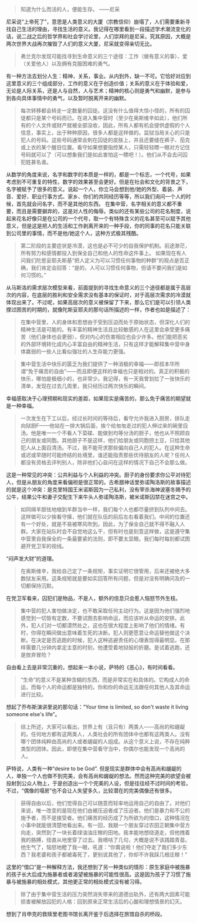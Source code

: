 > 知道为什么而活的人，便能生存。 ——尼采

尼采说“上帝死了”，意思是人类意义的大厦（宗教信仰）崩塌了，人们需要重新寻找自己生活的理由，寻找生活的意义。我记得在哪里看到一段描述学术潮流变化的话，说二战之后的哲学界和社会学讨论里，人们崇拜的是尼采，究其原因，大概是两次世界大战再次摧毁了人们的意义大厦，尼采就变得亲切无比。

> 弗兰克尔发现可能找寻到生命意义的三个途径：工作（做有意义的事）、爱（关爱他人）以及拥有克服困难的勇气。

有一种方法去划分人生：精神，关系，事业。从内到外，缺一不可。它恰好对应到这里意义的三个组成部分，工作的意义在于创造价值；关系的意义在于体验和爱，无论是人际关系，还是人与自然，人与艺术；精神的核心则是勇气和幽默，是参与到各向具体事情中的勇气，以及暂时脱离开来的幽默。


> 每次转移都会转走一定数量的囚徒。这没有什么值得大惊小怪的，所有的囚徒都只是某个号码而已。在进入集中营时（至少在奥斯维辛如此），他们所有的个人文件或财产就被全部没收，因此，所有人都有机会提供虚假的个人信息，事实上，出于种种原因，很多人都是这样做的。监狱当局关心的只是犯人的号码。这些号码通常会刺在囚徒的皮肤上，并且还要缝在裤子、茄克或上衣的某个醒目位置。看守如果想要指控某人，只需轻轻瞟一眼对方记住号码就可以了（可以想象我们是如此害怕这一瞟吧！）。他们从不会去问囚犯姓甚名谁。

从数学的角度来说，名字和数字的本质是一样的，都是一个标志，一个代号，如果考虑到不可重复的特性，数字的效果甚至会更好。但是在社会和文化的背景之下，名字被赋予了很多的意义。说起一个人，你立马会想到他/她的外型、着装、声音、爱好、职业行事方式、家乡、你们的共同经历等等，所以我们询问一个人的时候，首先就会问名字，而不是其他的东西。
在集中营，名字相关的意义都不重要，而且是需要摒弃的，这是对人性的侮辱。类似的还有某些公司的花名制度，说起来花名好像只是在公司的一个代号，取一个有特殊含义的花名甚至可以赋予其他意义，但是这是把人的生活和工作剥离开来的一种手段，你的同事的花名只能关联到公司里的事情，而不是他/她这个人，这种方式极其残酷。

> 第二阶段的主要症状是冷漠，这也是必不可少的自我保护机制。前途渺茫，所有努力和感情都投入到保全自己和他人的性命这件事上。
> 如果现在有人问我们陀思妥耶夫斯基“把人定义为可以习惯任何事物的种群”的观点是否正确，我们肯定会回答：“是的，人可以习惯任何事物，但请不要问我们是如何习惯的。”

从马斯洛的需求层次模型来看，前面提到的寻找生命意义的三个途径都是属于高层次的内容，在底层的胜利和安全需求没有基本的保证时，对于高层次需求的冷漠就体现出来了。不过呢，如果高层次的意义被保留了下来，那么它们是可以引领人类撑过困苦的时期的，就像陀斯妥耶夫的那句话所描述的一样，作者也如是描述了：

> 在集中营里，人的身体和思想由于受到压迫而处于原始状态，但深化人们的精神生活是可能的。有丰富的精神生活且比较敏感的人在这里会承受更多痛苦（他们身体也会更弱），但对内心的伤害相应也会少许多。他们能把恶劣的外部环境转化成内心丰富自由的精神生活，只有这样才能解释集中营中身体羸弱的一些人比看似强壮的人生存能力更强。

> 集中营生活中快乐的匮乏为我们提供了一种消极的幸福——即叔本华所谓“免于痛苦的自由”——而且即便这样的幸福也只是相对的。真正的积极的快乐，哪怕是极细小的，也非常少。我记得，有一天我曾划拉了一张快乐的清单，发现在过去几周里，我只经历过两次快乐的瞬间。

幸福感取决于心理预期和现实的差距，如果现实是痛苦的，那么免于痛苦的期望就是一种幸福。

> 一次发生在下工以后，经过长时间的等待后，看守允许我进入厨房，排队走向狱厨F——他站在一排大锅后面，挨个给匆匆走过的犯人伸过来的碗里舀汤。他是唯一一个不看人下菜碟、能做到均等分汤的厨子，他也从不照顾自己的朋友或同胞。其他厨子不是这样，他们给朋友或同胞捞土豆，只给其他犯人从上面舀清汤。不过，我不能苛求那些偏向自己人的犯人。在这种生命或迟或早随时可能终结的处境里，谁还能指责那些优待朋友的人呢？任何人都没有资格去评判别人，除非他扪心自问在这样的情况下自己不会那么做。

这是一种常见的冲突：公共利益与个人利益的冲突。厨子的身份要求你公平对待犯人，但是从朋友的角度来看偏袒是很正常的。古希腊神话里弥诺陶洛斯的故事描述的就是这个冲突：是克里特国王米诺斯因为一己私利，没有宰杀海神波塞冬赐予的公牛，结果公牛和妻子交配生下来牛头人弥诺陶洛斯，被米诺斯囚禁在迷宫之中。

> 如同绵羊胆怯地缩到羊群当中一样，我们每个人也都尽量挤到队列中间去。这样做可以少挨看守揍，他们就在队伍的前后左右看着我们。中间的位置还有一个好处，就是不易被寒风吹到。因此，为了保全自己就不得不融入人群。大家在站队时会不自觉地这么干，但有时也是刻意这样做，这是遵守集中营里自我保全的一条最要紧的法则，即不要太显眼。我们每时每刻都试图避开党卫军的视线。

“闷声发大财”的道理。

> 在奥斯维辛，我给自己定了一条规矩，事实证明它很管用，后来还被绝大多数狱友采用。这条规矩就是要如实回答所有问题，但是对没有明确问及的一切都保持沉默。

在党卫军看来，囚犯们是物品，不是人，额外的信息只会惹人恼怒节外生枝。

> 集中营的犯人害怕做决定，也不敢采取任何主动行为。这是因为他们强烈地感觉到一切皆有定数，不要试图去影响命运，而应该听从命运的安排。此外，犯人们对一切都漠然处之，这也在很大程度上影响了他们的情绪。有时，你得在瞬间做出意味着生死的决断。犯人则更愿意让命运替他做这个决断。在决定是否逃跑的时候，犯人这种逃避责任的心理表现得最明显。在那样需要几分钟内拿定主意的时刻，他遭受着地狱般的折磨。是试着逃跑，还是放弃冒险？

自由看上去是非常沉重的，想起来一本小说，萨特的《恶心》，有时间看看。

> “生命”的意义不是某种含糊的东西，而是非常实在和具体的。它构成人的命运，而每个人的命运都是独特的。你和你的命运无法跟任何其他人及其命运进行比较。

想起了乔布斯演讲里说的那句话：“Your time is limited, so don't waste it living someone else's life”。

> 综上所述，大家可以看出，世界上有（且只有）两类人——高尚的和龌龊的。任何地方都有这两类人，人类社会的所有团体中也都有这两类人。没有哪个团体纯粹由高尚的人或者龌龊的人组成。从这个意义上说，不存在纯粹类型的团体。因此，即使在集中营看守当中，你偶尔也能发现一个高尚的人。

萨特说，人类有一种“desire to be God”. 但是现实是群体中会有高尚和龌龊的人，单独一个人也做不到完美，会有高尚和龌龊的想法。然而这种完美的欲望会被投射到公众人物上，于是创造出一个个完美的人设，但是往往经不过时间的考验，不过，“偶像的塌房”也不会让人失望多久，比较潜在的完美偶像还有很多。

> 获得自由以后，他们觉得自己可以随意而轻率地运用自己的自由了。对他们来说，唯一改变的是现在他们由被压迫者成了压迫者。他们是暴力和不公的施予者，而不是接受者。他们痛苦的经历成了为所欲为的借口，这种情况在小事中就能很清楚地看出来。有一回，我跟一个朋友穿过农田正朝集中营方向走，突然到了一块长着绿油油庄稼的田地。我本能地想绕道走，但他拽着我的胳膊，径直从地里穿了过去。我嘀咕了几句，大概是说不该践踏青苗。他生气了，恼怒地瞪了我一眼，吼道：“你甭说啦！他们夺走了我们多少东西？我老婆和孩子都被毒死了，更别说其他了，你却不许我踩几根庄稼！”

这里的“借口”是一种解释方法，我还想到了另一种类似的情形：原生家庭中被施暴的孩子长大后成为施暴者或者渴望被施暴的可能性很高。这是因为孩子了习惯了施暴与被施暴的相处模式，其他更正常的相处模式没有被习得。

> 除了由于集中营生活的压力突然消失带来的道德出轨外，还有两大因素可能损害被解放囚犯的人格：回到原来正常生活后的心酸和理想情景的幻灭。

想到了肖申克的救赎里老图书馆长离开鉴于后选择在旅馆自杀的桥段。

